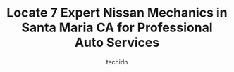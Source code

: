 ---
layout: ampstory
image: https://images.unsplash.com/photo-1596639410350-3b994b89e9b1?ixlib=rb-4.0.3&ixid=MnwxMjA3fDB8MHxwaG90by1wYWdlfHx8fGVufDB8fHx8&auto=format&fit=crop&w=640&h=853&q=80
author: techidn
featured: false
description: Entrust your vehicle to the 7 best Nissan Mechanic in Santa Maria CA, USA and experience the difference they can make. With their extensive knowledge, state-of-the-art facilities, and commit
title: Locate 7 Expert Nissan Mechanics in Santa Maria CA for Professional Auto Services
cover:
   title: Locate 7 Expert Nissan Mechanics in Santa Maria CA for Professional Auto Services
   subtitle: Rickpate
   background: https://images.unsplash.com/photo-1596639410350-3b994b89e9b1?ixlib=rb-4.0.3&ixid=MnwxMjA3fDB8MHxwaG90by1wYWdlfHx8fGVufDB8fHx8&auto=format&fit=crop&w=640&h=853&q=80

pages: 
 - layout: thirds
   top: <h1>#1 Santa Maria Nissan</h1>
   bottom: "<p>My recent purchase of a 2023 Pathfinder SL 4wd would not have happened without my awesome sales person Gloria!  Nissan was my last visit after visiting multiple other dea</p>"
   background: https://www.knot35.com/toplist/wp-content/uploads/2023/06/best-nissan-mechanic-1-in-santa-maria-ca-1685838223.jpeg
   backgroundblur: true
 - layout: thirds
   top: <h1>#2 Rizzolis Automotive</h1>
   bottom: "<p>1149 Tama Ln, Santa Maria, CA 93455, United States</p>"
   background: https://www.knot35.com/toplist/wp-content/uploads/2023/06/best-nissan-mechanic-2-in-santa-maria-ca-1685838223.jpeg
   cta:
      link: https://www.knot35.com/toplist/locate-7-expert-nissan-mechanics-in-santa-maria-ca-for-professional-auto-services/
      text: Locate 7 Expert Nissan Mechanics in Santa Maria CA for Professional Auto Services
 - layout: thirds
   top: <h1>#3 Pats Automotive</h1>
   bottom: "<p>931 S Blosser Rd, Santa Maria, CA 93458, United States</p>"
   background: https://www.knot35.com/toplist/wp-content/uploads/2023/06/best-nissan-mechanic-3-in-santa-maria-ca-1685838224.jpeg
   cta:
      link: https://www.knot35.com/toplist/locate-7-expert-nissan-mechanics-in-santa-maria-ca-for-professional-auto-services/
      text: Locate 7 Expert Nissan Mechanics in Santa Maria CA for Professional Auto Services
 - layout: thirds
   top: <h1>#4 King General Mechanic</h1>
   bottom: "<p>317 W Main St, Santa Maria, CA 93458, United States</p>"
   background: https://images.unsplash.com/photo-1510906594845-bc082582c8cc?ixlib=rb-4.0.3&ixid=MnwxMjA3fDB8MHxwaG90by1wYWdlfHx8fGVufDB8fHx8&auto=format&fit=crop&w=640&h=853&q=80
   cta:
      link: https://www.knot35.com/toplist/locate-7-expert-nissan-mechanics-in-santa-maria-ca-for-professional-auto-services/
      text: Locate 7 Expert Nissan Mechanics in Santa Maria CA for Professional Auto Services
 - layout: thirds
   top: <h1>#5 Gonzalez Automotriz</h1>
   bottom: "<p>1108 W Cypress St, Santa Maria, CA 93458, United States</p>"
   background: https://images.unsplash.com/photo-1489694553447-4c9339da310d?ixlib=rb-4.0.3&ixid=MnwxMjA3fDB8MHxwaG90by1wYWdlfHx8fGVufDB8fHx8&auto=format&fit=crop&w=640&h=853&q=80
   cta:
      link: https://www.knot35.com/toplist/locate-7-expert-nissan-mechanics-in-santa-maria-ca-for-professional-auto-services/
      text: Locate 7 Expert Nissan Mechanics in Santa Maria CA for Professional Auto Services
 - layout: thirds
   top: <h1>#6 The Auto Shop</h1>
   bottom: "<p>1258 W Betteravia Rd Suite A, Santa Maria, CA 93455, United States</p>"
   background: https://images.unsplash.com/photo-1524169358666-79f22534bc6e?ixlib=rb-4.0.3&ixid=MnwxMjA3fDB8MHxwaG90by1wYWdlfHx8fGVufDB8fHx8&auto=format&fit=crop&w=640&h=853&q=80
   cta:
      link: https://www.knot35.com/toplist/locate-7-expert-nissan-mechanics-in-santa-maria-ca-for-professional-auto-services/
      text: Locate 7 Expert Nissan Mechanics in Santa Maria CA for Professional Auto Services
 - layout: thirds
   top: <h1>#7 Jays Automotive</h1>
   bottom: "<p>305 N Broadway, Santa Maria, CA 93454, United States</p>"
   background: https://images.unsplash.com/photo-1527067829737-402993088e6b?ixlib=rb-4.0.3&ixid=MnwxMjA3fDB8MHxwaG90by1wYWdlfHx8fGVufDB8fHx8&auto=format&fit=crop&w=640&h=853&q=80
   cta:
      link: https://www.knot35.com/toplist/locate-7-expert-nissan-mechanics-in-santa-maria-ca-for-professional-auto-services/
      text: Locate 7 Expert Nissan Mechanics in Santa Maria CA for Professional Auto Services
 - layout: thirds
   middle: Continue reading...
   background: https://images.unsplash.com/photo-1462556791646-c201b8241a94?ixlib=rb-4.0.3&ixid=MnwxMjA3fDB8MHxwaG90by1wYWdlfHx8fGVufDB8fHx8&auto=format&fit=crop&w=640&h=853&q=80
   cta:
      link: https://www.knot35.com/toplist/locate-7-expert-nissan-mechanics-in-santa-maria-ca-for-professional-auto-services/
      text: Locate 7 Expert Nissan Mechanics in Santa Maria CA for Professional Auto Services
      
---